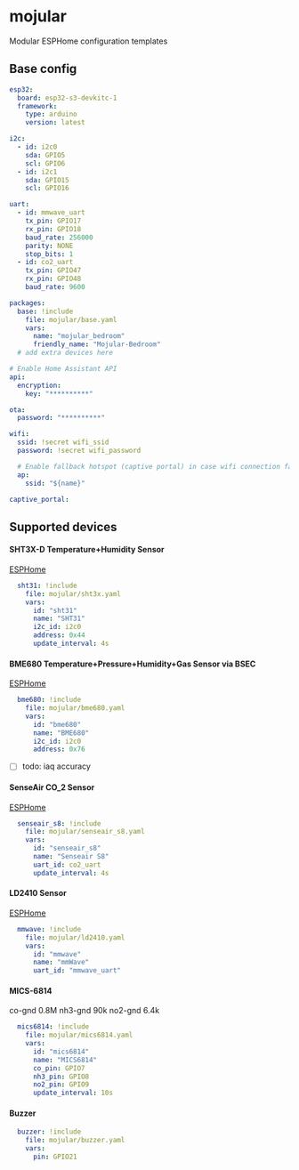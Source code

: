 # mojular
Modular ESPHome configuration templates

## Base config

```yaml
esp32:
  board: esp32-s3-devkitc-1
  framework:
    type: arduino
    version: latest

i2c:
  - id: i2c0
    sda: GPIO5
    scl: GPIO6
  - id: i2c1
    sda: GPIO15
    scl: GPIO16

uart:
  - id: mmwave_uart
    tx_pin: GPIO17
    rx_pin: GPIO18
    baud_rate: 256000
    parity: NONE
    stop_bits: 1
  - id: co2_uart
    tx_pin: GPIO47
    rx_pin: GPIO48
    baud_rate: 9600

packages:
  base: !include
    file: mojular/base.yaml
    vars:
      name: "mojular_bedroom"
      friendly_name: "Mojular-Bedroom"
  # add extra devices here  

# Enable Home Assistant API
api:
  encryption:
    key: "**********"

ota:
  password: "**********"

wifi:
  ssid: !secret wifi_ssid
  password: !secret wifi_password

  # Enable fallback hotspot (captive portal) in case wifi connection fails
  ap:
    ssid: "${name}"

captive_portal:
```


## Supported devices

#### SHT3X-D Temperature+Humidity Sensor
[ESPHome](https://esphome.io/components/sensor/sht3xd.html)

```yaml
  sht31: !include
    file: mojular/sht3x.yaml
    vars:
      id: "sht31"
      name: "SHT31"
      i2c_id: i2c0
      address: 0x44
      update_interval: 4s
```

#### BME680 Temperature+Pressure+Humidity+Gas Sensor via BSEC
[ESPHome](https://esphome.io/components/sensor/bme680_bsec.html)

```yaml
  bme680: !include
    file: mojular/bme680.yaml
    vars:
      id: "bme680"
      name: "BME680"
      i2c_id: i2c0
      address: 0x76
```

- [ ] todo: iaq accuracy

#### SenseAir CO_2 Sensor
[ESPHome](https://esphome.io/components/sensor/senseair.html)

```yaml
  senseair_s8: !include
    file: mojular/senseair_s8.yaml
    vars:
      id: "senseair_s8"
      name: "Senseair S8"
      uart_id: co2_uart
      update_interval: 4s
```

#### LD2410 Sensor
[ESPHome](https://esphome.io/components/sensor/ld2410.html)

```yaml
  mmwave: !include
    file: mojular/ld2410.yaml
    vars:
      id: "mmwave"
      name: "mmWave"
      uart_id: "mmwave_uart"
```

#### MICS-6814
co-gnd 0.8M
nh3-gnd 90k
no2-gnd 6.4k

```yaml
  mics6814: !include
    file: mojular/mics6814.yaml
    vars:
      id: "mics6814"
      name: "MICS6814"
      co_pin: GPIO7
      nh3_pin: GPIO8
      no2_pin: GPIO9
      update_interval: 10s
```

#### Buzzer
```yaml
  buzzer: !include
    file: mojular/buzzer.yaml
    vars:
      pin: GPIO21
```
